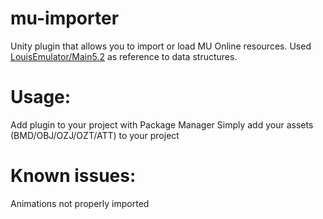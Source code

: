 # mu-importer
Unity plugin that allows you to import or load MU Online resources.
Used [LouisEmulator/Main5.2](https://github.com/LouisEmulator/Main5.2) as reference to data structures.
# Usage:
Add plugin to your project with Package Manager
Simply add your assets (BMD/OBJ/OZJ/OZT/ATT) to your project
# Known issues:
Animations not properly imported
